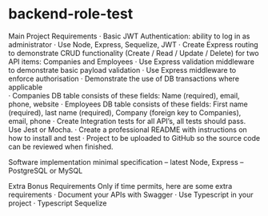# backend-role-test

 Main Project Requirements
·        Basic JWT Authentication: ability to log in as administrator
·        Use Node, Express, Sequelize, JWT
·        Create Express routing to demonstrate CRUD functionality (Create / Read / Update / Delete) for two API items: Companies and Employees
·        Use Express validation middleware to demonstrate basic payload validation
·        Use Express middleware to enforce authorisation
·        Demonstrate the use of DB transactions where applicable  
·        Companies DB table consists of these fields: Name (required), email, phone, website
·        Employees DB table consists of these fields: First name (required), last name (required), Company (foreign key to Companies), email, phone
·        Create Integration tests for all API’s, all tests should pass. Use Jest or Mocha.
·        Create a professional README with instructions on how to install and test
·        Project to be uploaded to GitHub so the source code can be reviewed when finished.

Software implementation minimal specification – latest Node, Express – PostgreSQL or MySQL

Extra Bonus Requirements
Only if time permits, here are some extra requirements
·        Document your APIs with Swagger
·        Use Typescript in your project
·        Typescript Sequelize

 

